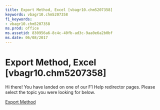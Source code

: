 ```yaml
---
title: Export Method, Excel [vbagr10.chm5207358]
keywords: vbagr10.chm5207358
f1_keywords:
- vbagr10.chm5207358
ms.prod: office
ms.assetid: 830956a6-8c4c-40fb-ad3c-9aa0e6a2b0bf
ms.date: 06/08/2017
---
```



# Export Method, Excel [vbagr10.chm5207358]

Hi there! You have landed on one of our F1 Help redirector pages. Please select the topic you were looking for below.

[Export Method](http://msdn.microsoft.com/library/c5929fa7-ac8a-0cb4-5c8d-01e5cfa23d1e%28Office.15%29.aspx)

